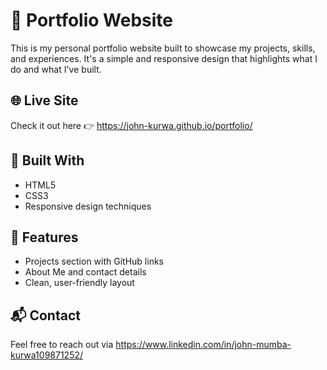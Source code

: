 # 💼 Portfolio Website

This is my personal portfolio website built to showcase my projects, skills, and experiences. It's a simple and responsive design that highlights what I do and what I've built.

## 🌐 Live Site
Check it out here 👉 https://john-kurwa.github.io/portfolio/

## 🔧 Built With
- HTML5
- CSS3
- Responsive design techniques

## 📁 Features
- Projects section with GitHub links
- About Me and contact details
- Clean, user-friendly layout

## 📬 Contact
Feel free to reach out via https://www.linkedin.com/in/john-mumba-kurwa109871252/
